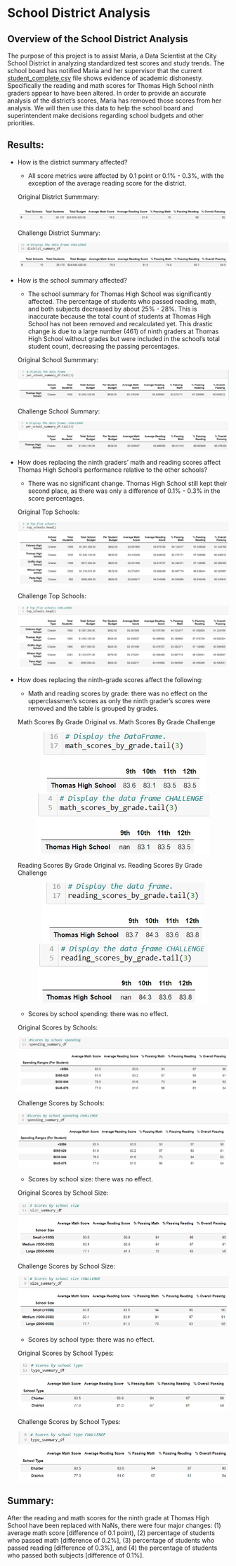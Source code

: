 # School District Analysis

## Overview of the School District Analysis
The purpose of this project is to assist Maria, a Data Scientist at the City School District in analyzing standardized test scores and study trends. The school board has notified Maria and her supervisor that the current [student_complete.csv](https://github.com/nguyencao247/School_District_Analysis/blob/main/Resources/students_complete.csv) file shows evidence of academic dishonesty. Specifically the reading and math scores for Thomas High School ninth graders appear to have been altered. In order to provide an accurate analysis of the district’s scores, Maria has removed those scores from her analysis. We will then use this data to help the school board and superintendent make decisions regarding school budgets and other priorities. 

## Results: 
- How is the district summary affected?
  - All score metrics were affected by 0.1 point or 0.1% - 0.3%, with the exception of the average reading score for the district.
  
  Original District Summmary:
  <p align="center"><img src="Resources/district_summary.PNG"></p>
  Challenge District Summary:
  <p align="center"><img src="Resources/district_summary_chal.PNG"></p>
- How is the school summary affected?
  - The school summary for Thomas High School was significantly affected. The percentage of students who passed reading, math, and both subjects decreased by about 25% - 28%. This is inaccurate because the total count of students at Thomas High School has not been removed and recalculated yet. This drastic change is due to a large number (461) of ninth graders at Thomas High School without grades but were included in the school’s total student count, decreasing the passing percentages. 
  
  Original School Summmary:
  <p align="center"><img src="Resources/school_summary.PNG"></p>
  Challenge School Summary:
  <p align="center"><img src="Resources/school_summary_chal.PNG"></p>
- How does replacing the ninth graders’ math and reading scores affect Thomas High School’s performance relative to the other schools?
  - There was no significant change. Thomas High School still kept their second place, as there was only a difference of 0.1% - 0.3% in the score percentages.
  
  Original Top Schools:
  <p align="center"><img src="Resources/top_schools.PNG"></p>
  Challenge Top Schools:
  <p align="center"><img src="Resources/top_schools_chal.PNG"></p>  
- How does replacing the ninth-grade scores affect the following:
  - Math and reading scores by grade: there was no effect on the upperclassmen’s scores as only the ninth grader’s scores were removed and the table is grouped by grades.
  
  Math Scores By Grade Original vs. Math Scores By Grade Challenge
  <p align="center"><img src="Resources/math_by_grade.PNG"> <img src="Resources/math_by_grade_chal.PNG"></p>
  Reading Scores By Grade Original vs. Reading Scores By Grade Challenge
  <p align="center"><img src="Resources/read_by_grade.PNG"> <img src="Resources/read_by_grade_chal.PNG"></p>
  
  - Scores by school spending: there was no effect. 
  
  Original Scores by Schools:
  <p align="center"><img src="Resources/spending_summary.PNG"></p>
  Challenge Scores by Schools:
  <p align="center"><img src="Resources/spending_summary_chal.PNG"></p>    
  
  - Scores by school size: there was no effect.
  
  Original Scores by School Size:
  <p align="center"><img src="Resources/size_summary.PNG"></p>
  Challenge Scores by School Size:
  <p align="center"><img src="Resources/size_summary_chal.PNG"></p>    
  
  - Scores by school type: there was no effect.
  
  Original Scores by School Types:
  <p align="center"><img src="Resources/type_summary.PNG"></p>
  Challenge Scores by School Types:
  <p align="center"><img src="Resources/type_summary_chal.PNG"></p>  

## Summary: 
After the reading and math scores for the ninth grade at Thomas High School have been replaced with NaNs, there were four major changes: (1) average math score [difference of 0.1 point), (2) percentage of students who passed math [difference of 0.2%], (3) percentage of students who passed reading [difference of 0.3%], and (4) the percentage of students who passed both subjects [difference of 0.1%].
